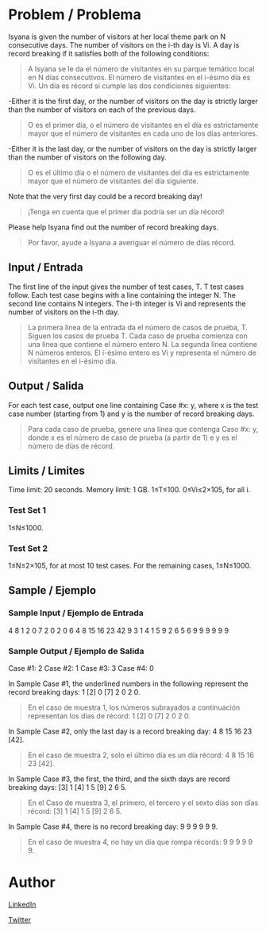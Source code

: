 # Problem / Problema
Isyana is given the number of visitors at her local theme park on N consecutive days. The number of visitors on the i-th day is Vi. A day is record breaking if it satisfies both of the following conditions:
> A Isyana se le da el número de visitantes en su parque temático local en N días consecutivos. El número de visitantes en el i-ésimo día es Vi. Un día es récord si cumple las dos condiciones siguientes:

-Either it is the first day, or the number of visitors on the day is strictly larger than the number of visitors on each of the previous days.
> O es el primer día, o el número de visitantes en el día es estrictamente mayor que el número de visitantes en cada uno de los días anteriores.

-Either it is the last day, or the number of visitors on the day is strictly larger than the number of visitors on the following day.
> O es el último día o el número de visitantes del día es estrictamente mayor que el número de visitantes del día siguiente.

Note that the very first day could be a record breaking day!
> ¡Tenga en cuenta que el primer día podría ser un día récord!

Please help Isyana find out the number of record breaking days.
> Por favor, ayude a Isyana a averiguar el número de días récord.

## Input / Entrada
The first line of the input gives the number of test cases, T. T test cases follow. Each test case begins with a line containing the integer N. The second line contains N integers. The i-th integer is Vi and represents the number of visitors on the i-th day.
> La primera línea de la entrada da el número de casos de prueba, T. Siguen los casos de prueba T. Cada caso de prueba comienza con una línea que contiene el número entero N. La segunda línea contiene N números enteros. El i-ésimo entero es Vi y representa el número de visitantes en el i-ésimo día.

## Output / Salida
For each test case, output one line containing Case #x: y, where x is the test case number (starting from 1) and y is the number of record breaking days.
> Para cada caso de prueba, genere una línea que contenga Caso #x: y, donde x es el número de caso de prueba (a partir de 1) e y es el número de días de récord.

## Limits / Limites

Time limit: 20 seconds.
Memory limit: 1 GB.
1≤T≤100.
0≤Vi≤2×105, for all i.

### Test Set 1
1≤N≤1000.

### Test Set 2
1≤N≤2×105, for at most 10 test cases.
For the remaining cases, 1≤N≤1000.

## Sample / Ejemplo

### Sample Input / Ejemplo de Entrada
4
8
1 2 0 7 2 0 2 0
6
4 8 15 16 23 42
9
3 1 4 1 5 9 2 6 5
6
9 9 9 9 9 9

### Sample Output / Ejemplo de Salida
Case #1: 2
Case #2: 1
Case #3: 3
Case #4: 0

In Sample Case #1, the underlined numbers in the following represent the record breaking days: 1 [2] 0 [7] 2 0 2 0.
> En el caso de muestra 1, los números subrayados a continuación representan los días de récord: 1 [2] 0 [7] 2 0 2 0.

In Sample Case #2, only the last day is a record breaking day: 4 8 15 16 23 [42].
> En el caso de muestra 2, solo el último día es un día récord: 4 8 15 16 23 [42].

In Sample Case #3, the first, the third, and the sixth days are record breaking days: [3] 1 [4] 1 5 [9] 2 6 5.
> En el Caso de muestra 3, el primero, el tercero y el sexto días son días récord: [3] 1 [4] 1 5 [9] 2 6 5.

In Sample Case #4, there is no record breaking day: 9 9 9 9 9 9.
> En el caso de muestra 4, no hay un día que rompa récords: 9 9 9 9 9 9.

# Author
[LinkedIn](https://www.linkedin.com/in/diegoezequielguillen)

[Twitter](https://twitter.com/DeGsoft)